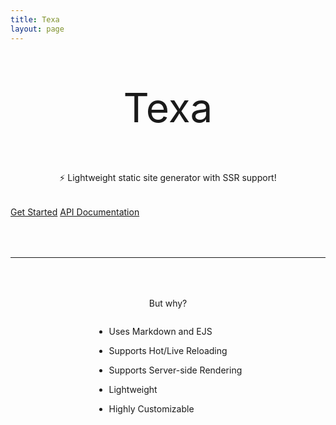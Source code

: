 ```yaml
---
title: Texa
layout: page
---
```


<p class="thick" style="font-size: 4rem; text-align: center;">
    Texa
</p>

<p style="text-align: center;">
    ⚡ Lightweight static site generator with SSR support!
</p>

<div class="resp-flex gap-sm" style="margin: 2rem 0 4rem 0;">
    <a href="<% base %>installation" class="h6 bold button">Get Started</a>
    <a href="<% base %>api/index" class="h6 bold button">API Documentation</a>
</div>

<hr>

<p class="h4 bold" style="margin-top: 4rem !important; text-align: center;">
    But why?
</p>

<div style="display: table; margin: 0 auto;">
    <ul>
        <li><p>Uses Markdown and EJS</p></li>
        <li><p>Supports Hot/Live Reloading</p></li>
        <li><p>Supports Server-side Rendering</p></li>
        <li><p>Lightweight</p></li>
        <li><p>Highly Customizable</p></li>
    </ul>
</div>
